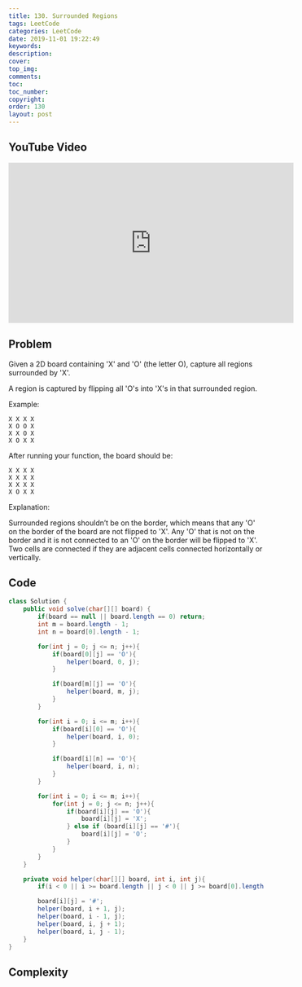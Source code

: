 ```yaml
---
title: 130. Surrounded Regions
tags: LeetCode
categories: LeetCode
date: 2019-11-01 19:22:49
keywords:
description:
cover:
top_img:
comments:
toc:
toc_number:
copyright:
order: 130
layout: post
---
```


## YouTube Video

<iframe width="560" height="315" src="https://www.youtube.com/embed/LzPndif-j4k" frameborder="0" allow="accelerometer; autoplay; encrypted-media; gyroscope; picture-in-picture" allowfullscreen></iframe>

## Problem

Given a 2D board containing 'X' and 'O' (the letter O), capture all regions surrounded by 'X'.

A region is captured by flipping all 'O's into 'X's in that surrounded region.

Example:

```
X X X X
X O O X
X X O X
X O X X
```

After running your function, the board should be:

```
X X X X
X X X X
X X X X
X O X X
```

Explanation:

Surrounded regions shouldn’t be on the border, which means that any 'O' on the border of the board are not flipped to 'X'. Any 'O' that is not on the border and it is not connected to an 'O' on the border will be flipped to 'X'. Two cells are connected if they are adjacent cells connected horizontally or vertically.

## Code

```java
class Solution {
    public void solve(char[][] board) {
        if(board == null || board.length == 0) return;
        int m = board.length - 1;
        int n = board[0].length - 1;

        for(int j = 0; j <= n; j++){
            if(board[0][j] == 'O'){
                helper(board, 0, j);
            }

            if(board[m][j] == 'O'){
                helper(board, m, j);
            }
        }

        for(int i = 0; i <= m; i++){
            if(board[i][0] == 'O'){
                helper(board, i, 0);
            }

            if(board[i][n] == 'O'){
                helper(board, i, n);
            }
        }

        for(int i = 0; i <= m; i++){
            for(int j = 0; j <= n; j++){
                if(board[i][j] == 'O'){
                    board[i][j] = 'X';
                } else if (board[i][j] == '#'){
                    board[i][j] = 'O';
                }
            }
        }
    }

    private void helper(char[][] board, int i, int j){
        if(i < 0 || i >= board.length || j < 0 || j >= board[0].length || board[i][j] != 'O') return;

        board[i][j] = '#';
        helper(board, i + 1, j);
        helper(board, i - 1, j);
        helper(board, i, j + 1);
        helper(board, i, j - 1);
    }
}
```

## Complexity
